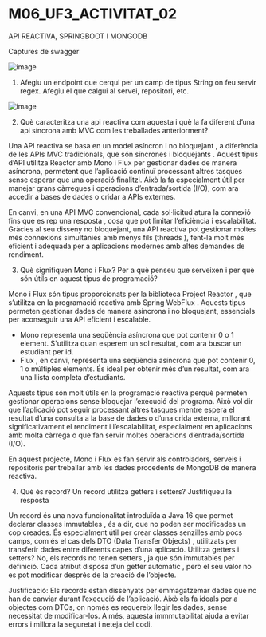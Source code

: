 # M06_UF3_ACTIVITAT_02
API REACTIVA, SPRINGBOOT I MONGODB

Captures de swagger

![image](https://github.com/user-attachments/assets/b7aca900-4c76-4511-953e-299120c655f7)


1. Afegiu un endpoint que cerqui per un camp de tipus String on feu servir regex. Afegiu el que calgui al servei, repositori, etc.

![image](https://github.com/user-attachments/assets/7b3cd870-9ece-4266-913d-8159f5a7da54)

2. Què caracteritza una api reactiva com aquesta i què la fa diferent d’una api síncrona amb MVC com les treballades anteriorment?

Una API reactiva se basa en un model asíncron i no bloquejant , a diferència de les APIs MVC tradicionals, que són síncrones i bloquejants . Aquest tipus d’API utilitza Reactor amb Mono i Flux per gestionar dades de manera asíncrona, permetent que l’aplicació continuï processant altres tasques sense esperar que una operació finalitzi. Això la fa especialment útil per manejar grans càrregues i operacions d’entrada/sortida (I/O), com ara accedir a bases de dades o cridar a APIs externes.

En canvi, en una API MVC convencional, cada sol·licitud atura la connexió fins que es rep una resposta , cosa que pot limitar l’eficiència i escalabilitat. Gràcies al seu disseny no bloquejant, una API reactiva pot gestionar moltes més connexions simultànies amb menys fils (threads ), fent-la molt més eficient i adequada per a aplicacions modernes amb altes demandes de rendiment.

3. Què signifiquen Mono i Flux? Per a què penseu que serveixen i per què són útils en aquest tipus de programació?

Mono i Flux són tipus proporcionats per la biblioteca Project Reactor , que s’utilitza en la programació reactiva amb Spring WebFlux . Aquests tipus permeten gestionar dades de manera asíncrona i no bloquejant, essencials per aconseguir una API eficient i escalable.

- Mono representa una seqüència asíncrona que pot contenir 0 o 1 element. S'utilitza quan esperem un sol resultat, com ara buscar un estudiant per id.
- Flux , en canvi, representa una seqüència asíncrona que pot contenir 0, 1 o múltiples elements. És ideal per obtenir més d’un resultat, com ara una llista completa d’estudiants.

Aquests tipus són molt útils en la programació reactiva perquè permeten gestionar operacions sense bloquejar l’execució del programa. Això vol dir que l’aplicació pot seguir processant altres tasques mentre espera el resultat d’una consulta a la base de dades o d’una crida externa, millorant significativament el rendiment i l’escalabilitat, especialment en aplicacions amb molta càrrega o que fan servir moltes operacions d’entrada/sortida (I/O).

En aquest projecte, Mono i Flux es fan servir als controladors, serveis i repositoris per treballar amb les dades procedents de MongoDB de manera reactiva.

4. Què és record? Un record utilitza getters i setters? Justifiqueu la resposta

Un record és una nova funcionalitat introduïda a Java 16 que permet declarar classes immutables , és a dir, que no poden ser modificades un cop creades. És especialment útil per crear classes senzilles amb pocs camps, com és el cas dels DTO (Data Transfer Objects) , utilitzats per transferir dades entre diferents capes d’una aplicació.
Utilitza getters i setters?
No, els records no tenen setters , ja que són immutables per definició. Cada atribut disposa d’un getter automàtic , però el seu valor no es pot modificar després de la creació de l’objecte.

Justificació:
Els records estan dissenyats per emmagatzemar dades que no han de canviar durant l’execució de l’aplicació. Això els fa ideals per a objectes com DTOs, on només es requereix llegir les dades, sense necessitat de modificar-los. A més, aquesta immmutabilitat ajuda a evitar errors i millora la seguretat i neteja del codi.
